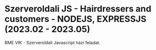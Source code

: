# Szerveroldali JS - Hairdressers and customers - NODEJS, EXPRESSJS (2023.02 - 2023.05)
BME VIK - Szerveroldali Javascript házi feladat.

